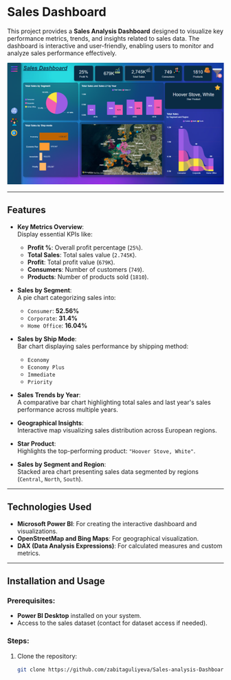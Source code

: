 # Sales Dashboard

This project provides a **Sales Analysis Dashboard** designed to visualize key performance metrics, trends, and insights related to sales data. The dashboard is interactive and user-friendly, enabling users to monitor and analyze sales performance effectively.

![Sales Dashboard Screenshot](./images/image.png)

---

## Features

- **Key Metrics Overview**:  
  Display essential KPIs like:
  - **Profit %**: Overall profit percentage (`25%`).
  - **Total Sales**: Total sales value (`2.745K`).
  - **Profit**: Total profit value (`679K`).
  - **Consumers**: Number of customers (`749`).
  - **Products**: Number of products sold (`1810`).

- **Sales by Segment**:  
  A pie chart categorizing sales into:
  - `Consumer`: **52.56%**
  - `Corporate`: **31.4%**
  - `Home Office`: **16.04%**

- **Sales by Ship Mode**:  
  Bar chart displaying sales performance by shipping method:
  - `Economy`
  - `Economy Plus`
  - `Immediate`
  - `Priority`

- **Sales Trends by Year**:  
  A comparative bar chart highlighting total sales and last year's sales performance across multiple years.

- **Geographical Insights**:  
  Interactive map visualizing sales distribution across European regions.

- **Star Product**:  
  Highlights the top-performing product: `"Hoover Stove, White"`.

- **Sales by Segment and Region**:  
  Stacked area chart presenting sales data segmented by regions (`Central`, `North`, `South`).

---

## Technologies Used

- **Microsoft Power BI**: For creating the interactive dashboard and visualizations.
- **OpenStreetMap and Bing Maps**: For geographical visualization.
- **DAX (Data Analysis Expressions)**: For calculated measures and custom metrics.

---

## Installation and Usage

### Prerequisites:
- **Power BI Desktop** installed on your system.
- Access to the sales dataset (contact for dataset access if needed).

### Steps:
1. Clone the repository:
   ```bash
   git clone https://github.com/zabitaguliyeva/Sales-analysis-Dashboard.git




